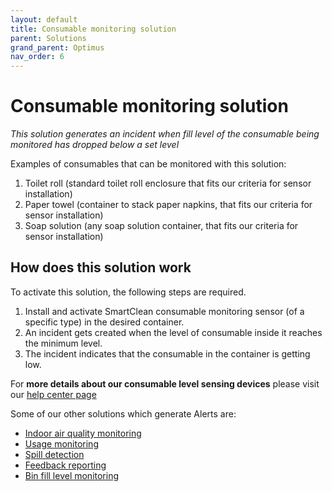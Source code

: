 ```yaml
---
layout: default
title: Consumable monitoring solution
parent: Solutions
grand_parent: Optimus
nav_order: 6
---
```

# Consumable monitoring solution
*This solution generates an incident when fill level of the consumable being monitored has dropped below a set level*

Examples of consumables that can be monitored with this solution:
1. Toilet roll (standard toilet roll enclosure that fits our criteria for sensor installation)
2. Paper towel (container to stack paper napkins, that fits our criteria for sensor installation)
3. Soap solution (any soap solution container, that fits our criteria for sensor installation)

## How does this solution work
To activate this solution, the following steps are required.

1. Install and activate SmartClean consumable monitoring sensor (of a specific type) in the desired container.
2. An incident gets created when the level of consumable inside it reaches the minimum level.
3. The incident indicates that the consumable in the container is getting low.

For **more details about our consumable level sensing devices** please visit our [help center page](https://helpcenter-smartclean.webflow.io/help-installation/how-it-works)

Some of our other solutions which generate Alerts are:
- [Indoor air quality monitoring](/vcs_aq.html)
- [Usage monitoring](/vcs_pc.html)
- [Spill detection](/vcs_wd.html)
- [Feedback reporting](/vcs_fd.html)
- [Bin fill level monitoring](/vcs_bin.html)
